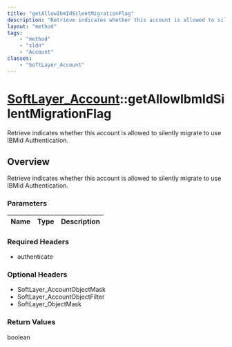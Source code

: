 ```yaml
---
title: "getAllowIbmIdSilentMigrationFlag"
description: "Retrieve indicates whether this account is allowed to silently migrate to use IBMid Authentication."
layout: "method"
tags:
    - "method"
    - "sldn"
    - "Account"
classes:
    - "SoftLayer_Account"
---
```

# [SoftLayer_Account](/reference/services/SoftLayer_Account)::getAllowIbmIdSilentMigrationFlag

Retrieve indicates whether this account is allowed to silently migrate to use IBMid Authentication.


## Overview 
Retrieve indicates whether this account is allowed to silently migrate to use IBMid Authentication.

### Parameters 
|Name | Type | Description |
| --- | --- | --- |


### Required Headers
* authenticate

### Optional Headers
* SoftLayer_AccountObjectMask
* SoftLayer_AccountObjectFilter
* SoftLayer_ObjectMask

### Return Values
boolean

